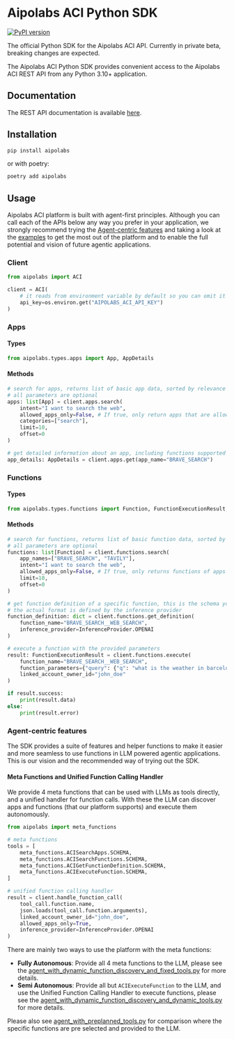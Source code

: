 # Aipolabs ACI Python SDK

[![PyPI version](https://img.shields.io/pypi/v/aipolabs.svg)](https://pypi.org/project/aipolabs/)

The official Python SDK for the Aipolabs ACI API.
Currently in private beta, breaking changes are expected.

The Aipolabs ACI Python SDK provides convenient access to the Aipolabs ACI REST API from any Python 3.10+
application.

## Documentation
The REST API documentation is available [here](https://docs.aci.dev/api-reference).

## Installation
```bash
pip install aipolabs
```

or with poetry:
```bash
poetry add aipolabs
```

## Usage
Aipolabs ACI platform is built with agent-first principles. Although you can call each of the APIs below any way you prefer in your application, we strongly recommend trying the [Agent-centric features](#agent-centric-features) and taking a look at the [examples](./examples/README.md) to get the most out of the platform and to enable the full potential and vision of future agentic applications.

### Client
```python
from aipolabs import ACI

client = ACI(
    # it reads from environment variable by default so you can omit it if you set it in your environment
    api_key=os.environ.get("AIPOLABS_ACI_API_KEY")
)
```

### Apps
#### Types
```python
from aipolabs.types.apps import App, AppDetails
```

#### Methods
```python
# search for apps, returns list of basic app data, sorted by relevance to the intent
# all parameters are optional
apps: list[App] = client.apps.search(
    intent="I want to search the web",
    allowed_apps_only=False, # If true, only return apps that are allowed by the agent/accessor, identified by the api key.
    categories=["search"],
    limit=10,
    offset=0
)
```

```python
# get detailed information about an app, including functions supported by the app
app_details: AppDetails = client.apps.get(app_name="BRAVE_SEARCH")
```

### Functions
#### Types
```python
from aipolabs.types.functions import Function, FunctionExecutionResult, InferenceProvider
```

#### Methods
```python
# search for functions, returns list of basic function data, sorted by relevance to the intent
# all parameters are optional
functions: list[Function] = client.functions.search(
    app_names=["BRAVE_SEARCH", "TAVILY"],
    intent="I want to search the web",
    allowed_apps_only=False, # If true, only returns functions of apps that are allowed by the agent/accessor, identified by the api key.
    limit=10,
    offset=0
)
```

```python
# get function definition of a specific function, this is the schema you can feed into LLM
# the actual format is defined by the inference provider
function_definition: dict = client.functions.get_definition(
    function_name="BRAVE_SEARCH__WEB_SEARCH",
    inference_provider=InferenceProvider.OPENAI
)
```

```python
# execute a function with the provided parameters
result: FunctionExecutionResult = client.functions.execute(
    function_name="BRAVE_SEARCH__WEB_SEARCH",
    function_parameters={"query": {"q": "what is the weather in barcelona"}},
    linked_account_owner_id="john_doe"
)

if result.success:
    print(result.data)
else:
    print(result.error)
```

### Agent-centric features
The SDK provides a suite of features and helper functions to make it easier and more seamless to use functions in LLM powered agentic applications.
This is our vision and the recommended way of trying out the SDK.

#### Meta Functions and Unified Function Calling Handler
We provide 4 meta functions that can be used with LLMs as tools directly, and a unified handler for function calls. With these the LLM can discover apps and functions (that our platform supports) and execute them autonomously.

```python
from aipolabs import meta_functions

# meta functions
tools = [
    meta_functions.ACISearchApps.SCHEMA,
    meta_functions.ACISearchFunctions.SCHEMA,
    meta_functions.ACIGetFunctionDefinition.SCHEMA,
    meta_functions.ACIExecuteFunction.SCHEMA,
]
```

```python
# unified function calling handler
result = client.handle_function_call(
    tool_call.function.name,
    json.loads(tool_call.function.arguments),
    linked_account_owner_id="john_doe",
    allowed_apps_only=True,
    inference_provider=InferenceProvider.OPENAI
)
```

There are mainly two ways to use the platform with the meta functions:

- **Fully Autonomous**: Provide all 4 meta functions to the LLM, please see the [agent_with_dynamic_function_discovery_and_fixed_tools.py](./examples/agent_with_dynamic_function_discovery_and_fixed_tools.py) for more details.
- **Semi Autonomous**: Provide all but `ACIExecuteFunction` to the LLM, and use the Unified Function Calling Handler to execute functions, please see the [agent_with_dynamic_function_discovery_and_dynamic_tools.py](./examples/agent_with_dynamic_function_discovery_and_dynamic_tools.py) for more details.

Please also see [agent_with_preplanned_tools.py](./examples/agent_with_pre_planned_tools.py) for comparison where the specific functions are pre selected and provided to the LLM.

